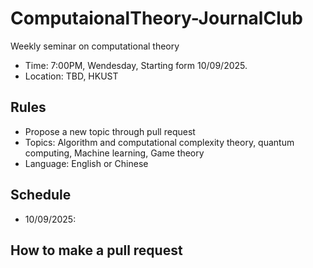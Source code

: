 # ComputaionalTheory-JournalClub
Weekly seminar on computational theory

- Time: 7:00PM, Wendesday, Starting form 10/09/2025.
- Location: TBD, HKUST

## Rules
- Propose a new topic through pull request
- Topics: Algorithm and computational complexity theory, quantum computing, Machine learning, Game theory
- Language: English or Chinese

## Schedule
- 10/09/2025:

## How to make a pull request
